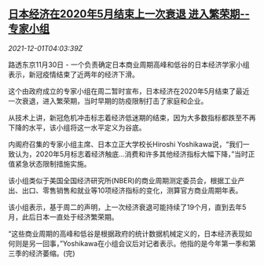 <!--1638333062000-->
[日本经济在2020年5月结束上一次衰退 进入繁荣期--专家小组](https://cn.reuters.com/article/japan-economy-1130-tues-idCNKBS2IG2XF)
------

<div><i>2021-12-01T04:03:39Z</i></div><p>路透东京11月30日 - 一个负责确定日本商业周期高峰和低谷的日本经济学家小组表示，新冠疫情结束了近两年的经济下滑。</p><p>这个由政府成立的专家小组在周二暂时宣布，日本经济在2020年5月结束了最近一次衰退，进入繁荣期，当时早期的防疫限制打击了家庭和企业。</p><p>从技术上讲，新冠危机冲击标志着经济低迷期的结束，因为大多数指标都跌至不再下降的水平，该小组将这一水平定义为谷底。</p><p>内阁府召集的专家小组主席、日本立正大学校长Hiroshi Yoshikawa说，“我们一致认为，2020年5月标志着经济触底...消费和许多其他经济指标大幅下降，”当时正值紧急状态限制措施实施。</p><p>该小组类似于美国全国经济研究所(NBER)的商业周期测定委员会，根据工业产出、出口、零售销售和就业等10项经济指标的变化，测算官方商业周期年表。</p><p>该小组表示，基于周二的声明，上一次经济衰退可能持续了19个月，直到去年5月，此后日本一直处于经济繁荣期。</p><p>“这些商业周期的高峰和低谷是根据政府的统计数据机械定义的，日本经济表现如何则是另一回事，”Yoshikawa在小组会议后对记者表示。他指的是今年第一季和第三季的经济萎缩。(完)</p>
